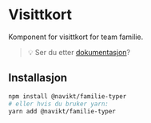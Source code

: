 # Visittkort

Komponent for visittkort for team familie.

> 💡 Ser du etter [dokumentasjon](https://navikt.github.io/familie-felles-frontend/?path=/docs/komponenter-visittkort--standard)?

## Installasjon

```sh
npm install @navikt/familie-typer
# eller hvis du bruker yarn:
yarn add @navikt/familie-typer
```